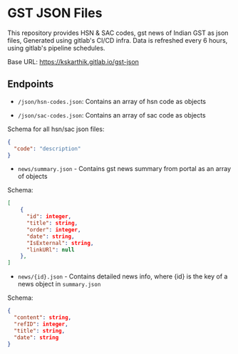 # GST JSON Files

This repository provides HSN & SAC codes, gst news of Indian GST as json files, Generated using gitlab's CI/CD infra.
Data is refreshed every 6 hours, using gitlab's pipeline schedules.

Base URL: https://kskarthik.gitlab.io/gst-json

## Endpoints

- `/json/hsn-codes.json`: Contains an array of hsn code as objects

- `/json/sac-codes.json`: Contains an array of sac code as objects

Schema for all hsn/sac json files:

```json
{
  "code": "description"
}
```

- `news/summary.json` - Contains gst news summary from portal as an array of objects

Schema:

```json
[
    {
      "id": integer,
      "title": string,
      "order": integer,
      "date": string,
      "IsExternal": string,
      "linkURl": null
    },
]
```

- `news/{id}.json` - Contains detailed news info, where {id} is the key of a news object in `summary.json`

Schema:

```json
{
  "content": string,
  "refID": integer,
  "title": string,
  "date": string
}
```
